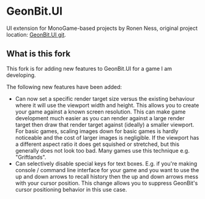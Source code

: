 # GeonBit.UI

UI extension for MonoGame-based projects by Ronen Ness, original project location: [GeonBit.UI git](https://github.com/RonenNess/GeonBit.UI).

## What is this fork

This fork is for adding new features to GeonBit.UI for a game I am developing.

The following new features have been added:

- Can now set a specific render target size versus the existing behaviour where it will use the viewport width and height.  This allows you to create your game against a known screen resolution.  This can make game development much easier as you can render against a large render target then draw that render target against (ideally) a smaller viewport.  For basic games, scaling images down for basic games is hardly noticeable and the cost of larger images is negligible.  If the viewport has a different aspect ratio it does get squished or stretched, but this generally does not look too bad.  Many games use this technique e.g. "Griftlands".
- Can selectively disable special keys for text boxes.  E.g. if you're making console / command line interface for your game and you want to use the up and down arrows to recall history then the up and down arrows mess with your cursor position.  This change allows you to suppress GeonBit's cursor positioning behavior in this use case.
